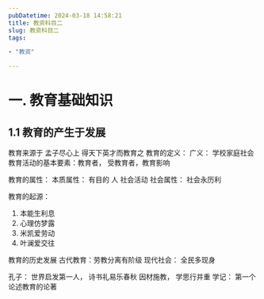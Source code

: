 ```yaml
---
pubDatetime: 2024-03-18 14:58:21
title: 教资科目二
slug: 教资科目二
tags:

- "教资"

---
```


# 一. 教育基础知识
## 1.1 教育的产生于发展
教育来源于  孟子尽心上  得天下英才而教育之
教育的定义： 广义： 学校家庭社会
教育活动的基本要素：教育者， 受教育者，教育影响

教育的属性：
本质属性： 有目的 人 社会活动
社会属性： 社会永历利

教育的起源：
1. 本能生利息
2. 心理仿梦露
3. 米凯爱劳动
4. 叶澜爱交往

教育的历史发展
古代教育：劳教分离有阶级
现代社会： 全民多现身


孔子： 世界启发第一人，  诗书礼易乐春秋 因材施教， 学思行并重
学记： 第一个论述教育的论著


